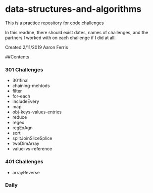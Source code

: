 # data-structures-and-algorithms
This is a practice repository for code challenges

In this readme, there should exist dates, names of challenges, and the partners I worked with on each challenge if I did at all.

Created 2/11/2019 Aaron Ferris

##Contents

### 301 Challenges
  * 301final
  * chaining-mehtods
  * filter
  * for-each
  * includeEvery
  * map
  * obj-keys-values-entries
  * reduce
  * regex
  * regExAgn
  * sort
  * splitJoinSliceSplice
  * twoDimArray
  * value-vs-reference

### 401 Challenges
  * arrayReverse

### Daily